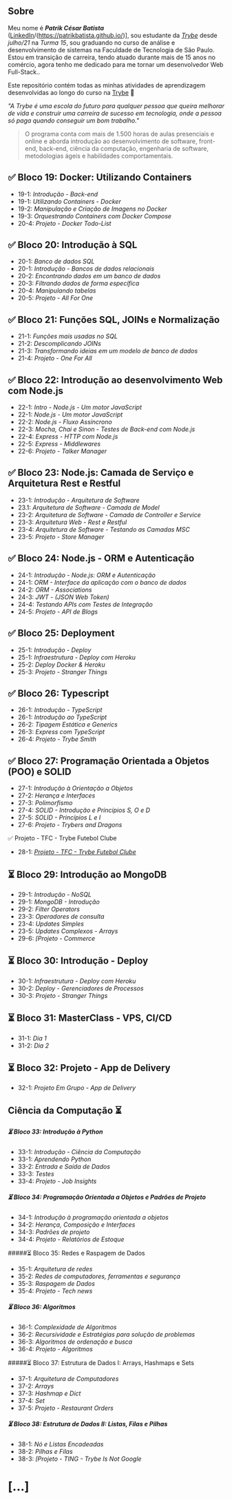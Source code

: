 ## Sobre

Meu nome é  _**Patrik César Batista**_  ([LinkedIn](https://www.linkedin.com/in/patrik-batista/)/(https://patrikbatista.github.io/)], sou estudante da  _[Trybe](https://www.betrybe.com/)_  desde  _julho/21_  na  _Turma 15_, sou graduando no curso de análise e desenvolvimento de sistemas na Faculdade de Tecnologia de São Paulo. Estou em transição de carreira, tendo atuado durante mais de 15 anos no comércio, agora tenho me dedicado para me tornar um desenvolvedor Web Full-Stack..

Este repositório contém todas as minhas atividades de aprendizagem desenvolvidas ao longo do curso na  [Trybe](https://www.betrybe.com/)  🚀

_"A Trybe é uma escola do futuro para qualquer pessoa que queira melhorar de vida e construir uma carreira de sucesso em tecnologia, onde a pessoa só paga quando conseguir um bom trabalho."_

> O programa conta com mais de 1.500 horas de aulas presenciais e online e aborda introdução ao desenvolvimento de software, front-end, back-end, ciência da computação, engenharia de software, metodologias ágeis e habilidades comportamentais.



## ✅  Bloco 19: Docker: Utilizando Containers

-   19-1:  _Introdução - Back-end_
-   19-1:  _Utilizando Containers - Docker_
-   19-2:  _Manipulação e Criação de Imagens no Docker_
-   19-3:  _Orquestrando Containers com Docker Compose_
-   20-4:  _Projeto - Docker Todo-List_

## ✅  Bloco 20: Introdução à SQL

-   20-1:  _Banco de dados SQL_
-   20-1:  _Introdução - Bancos de dados relacionais_
-   20-2:  _Encontrando dados em um banco de dados_
-   20-3:  _Filtrando dados de forma específica_
-   20-4:  _Manipulando tabelas_
-   20-5:  _Projeto - All For One_

## ✅  Bloco 21: Funções SQL, JOINs e Normalização

-   21-1:  _Funções mais usadas no SQL_
-   21-2:  _Descomplicando JOINs_
-   21-3:  _Transformando ideias em um modelo de banco de dados_
-   21-4:  _Projeto - One For All_

## ✅  Bloco 22: Introdução ao desenvolvimento Web com Node.js

-   22-1:  _Intro - Node.js - Um motor JavaScript_
-   22-1:  _Node.js - Um motor JavaScript_
-   22-2:  _Node.js - Fluxo Assíncrono_
-   22-3:  _Mocha, Chai e Sinon - Testes de Back-end com Node.js_
-   22-4:  _Express - HTTP com Node.js_
-   22-5:  _Express - Middlewares_
-   22-6:  _Projeto - Talker Manager_

## ✅  Bloco 23: Node.js: Camada de Serviço e Arquitetura Rest e Restful

-   23-1:  _Introdução - Arquitetura de Software_
-   23.1:  _Arquitetura de Software - Camada de Model_
-   23-2:  _Arquitetura de Software - Camada de Controller e Service_
-   23-3:  _Arquitetura Web - Rest e Restful_
-   23-4:  _Arquitetura de Software - Testando as Camadas MSC_
-   23-5:  _Projeto - Store Manager_

## ✅  Bloco 24: Node.js - ORM e Autenticação

-   24-1:  _Introdução - Node.js: ORM e Autenticação_
-   24-1:  _ORM - Interface da aplicação com o banco de dados_
-   24-2:  _ORM - Associations_
-   24-3:  _JWT - (JSON Web Token)_
-   24-4:  _Testando APIs com Testes de Integração_
-   24-5:  _Projeto - API de Blogs_

## ✅  Bloco 25: Deployment

-   25-1:  _Introdução - Deploy_
-   25-1:  _Infraestrutura - Deploy com Heroku_
-   25-2:  _Deploy Docker & Heroku_
-   25-3:  _Projeto - Stranger Things_

## ✅  Bloco 26: Typescript

-   26-1:  _Introdução - TypeScript_
-   26-1:  _Introdução ao TypeScript_
-   26-2:  _Tipagem Estática e Generics_
-   26-3:  _Express com TypeScript_
-   26-4:  _Projeto - Trybe Smith_

## ✅  Bloco 27: Programação Orientada a Objetos (POO) e SOLID

-   27-1:  _Introdução à Orientação a Objetos_
-   27-2:  _Herança e Interfaces_
-   27-3:  _Polimorfismo_
-   27-4:  _SOLID - Introdução e Princípios S, O e D_
-   27-5:  _SOLID - Princípios L e I_
-   27-6:  _Projeto - Trybers and Dragons_

✅  Projeto - TFC - Trybe Futebol Clube

-   28-1:  _[Projeto - TFC - Trybe Futebol Clube](https://github.com/tiagosathler/trybe-exercises/blob/master)_

## ⏳  Bloco 29: Introdução ao MongoDB

-   29-1:  _Introdução - NoSQL_
-   29-1:  _MongoDB - Introdução_
-   29-2:  _Filter Operators_
-   23-3:  _Operadores de consulta_
-   23-4:  _Updates Simples_
-   23-5:  _Updates Complexos - Arrays_
-   29-6:  _[Projeto - Commerce_

## ⏳  Bloco 30: Introdução - Deploy

-   30-1:  _Infraestrutura - Deploy com Heroku_
-   30-2:  _Deploy - Gerenciadores de Processos_
-   30-3:  _Projeto - Stranger Things_

## ⏳  Bloco 31: MasterClass - VPS, CI/CD

-   31-1:  _Dia 1_
-   31-2:  _Dia 2_

## ⏳  Bloco 32: Projeto - App de Delivery

-   32-1:  _Projeto Em Grupo - App de Delivery_

## Ciência da Computação  ⏳

##### ⏳  Bloco 33: Introdução à Python

-   33-1:  _Introdução - Ciência da Computação_
-   33-1:  _Aprendendo Python_
-   33-2:  _Entrada e Saída de Dados_
-   33-3:  _Testes_
-   33-4:  _Projeto - Job Insights_

##### ⏳  Bloco 34: Programação Orientada a Objetos e Padrões de Projeto

-   34-1:  _Introdução à programação orientada a objetos_
-   34-2:  _Herança, Composição e Interfaces_
-   34-3:  _Padrões de projeto_
-   34-4:  _Projeto - Relatórios de Estoque_

#####⏳  Bloco 35: Redes e Raspagem de Dados

-   35-1:  _Arquitetura de redes_
-   35-2:  _Redes de computadores, ferramentas e segurança_
-   35-3:  _Raspagem de Dados_
-   35-4:  _Projeto - Tech news_

##### ⏳  Bloco 36: Algoritmos

-   36-1:  _Complexidade de Algoritmos_
-   36-2:  _Recursividade e Estratégias para solução de problemas_
-   36-3:  _Algoritmos de ordenação e busca_
-   36-4:  _Projeto - Algoritmos_

#####⏳  Bloco 37: Estrutura de Dados I: Arrays, Hashmaps e Sets

-   37-1:  _Arquitetura de Computadores_
-   37-2:  _Arrays_
-   37-3:  _Hashmap e Dict_
-   37-4:  _Set_
-   37-5:  _Projeto - Restaurant Orders_

##### ⏳  Bloco 38: Estrutura de Dados II: Listas, Filas e Pilhas

-   38-1:  _Nó e Listas Encadeadas_
-   38-2:  _Pilhas e Filas_
-   38-3:  _[Projeto - TING - Trybe Is Not Google_

# [](https://github.com/patrikbatista/trybe-exercises#)[...]